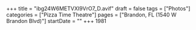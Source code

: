 +++
title = "ibg24W6METVXI9VrO7_D.avif"
draft = false
tags = ["Photos"]
categories = ["Pizza Time Theatre"]
pages = ["Brandon, FL (1540 W Brandon Blvd)"]
startDate = ""
+++
1981
